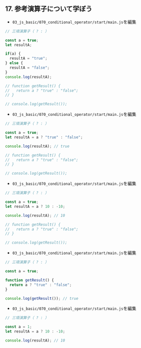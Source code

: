 ## 17. 参考演算子について学ぼう

+ `03_js_basic/070_conditional_operator/start/main.js`を編集<br>

```js:main.js
// 三項演算子（ ? : ）

const a = true;
let resultA;

if(a) {
  resultA = "true";
} else {
  resultA = "false";
}
console.log(resultA);

// function getResult() {
//   return a ? "true" : "false";
// }

// console.log(getResult());
```

+ `03_js_basic/070_conditional_operator/start/main.js`を編集<br>

```js:main.js
// 三項演算子（ ? : ）

const a = true;
let resultA = a ? "true" : "false";

console.log(resultA); // true

// function getResult() {
//   return a ? "true" : "false";
// }

// console.log(getResult());
```

+ `03_js_basic/070_conditional_operator/start/main.js`を編集<br>

```js:main.js
// 三項演算子（ ? : ）

const a = true;
let resultA = a ? 10 : -10;

console.log(resultA); // 10

// function getResult() {
//   return a ? "true" : "false";
// }

// console.log(getResult());
```

+ `03_js_basic/070_conditional_operator/start/main.js`を編集<br>

```js:main.js
// 三項演算子（ ? : ）

const a = true;

function getResult() {
  return a ? "true" : "false";
}

console.log(getResult()); // true
```

+ `03_js_basic/070_conditional_operator/start/main.js`を編集<br>

```js:main.js
// 三項演算子（ ? : ）

const a = 1;
let resultA = a ? 10 : -10;

console.log(resultA); // 10
```